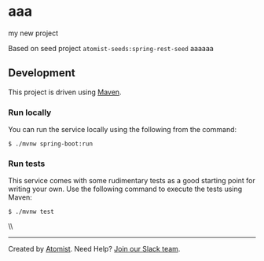 # aaa
my new project

Based on seed project `atomist-seeds:spring-rest-seed`
aaaaaa
## Development

This project is driven using [Maven][mvn].

[mvn]: https://maven.apache.org/ (Maven)

### Run locally

You can run the service locally using the following from the command:

```
$ ./mvnw spring-boot:run
```

### Run tests



This service comes with some rudimentary tests as a good starting
point for writing your own.  Use the following command to execute the
tests using Maven:

```
$ ./mvnw test
```


\\\\






---



Created by [Atomist][atomist].
Need Help?  [Join our Slack team][slack].

[atomist]: https://www.atomist.com/ (Atomist - How Teams Deliver Software)
[slack]: https://join.atomist.com/ (Atomist Community Slack Workspace)
